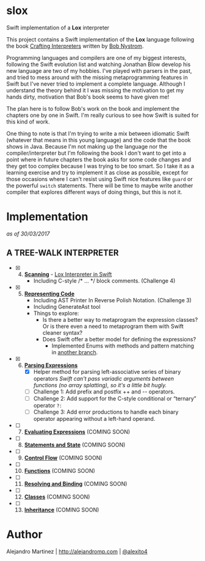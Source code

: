 # slox
Swift implementation of a **Lox** interpreter

This project contains a Swift implementation of the **Lox** language following the book [Crafting Interpreters](http://www.craftinginterpreters.com) written by [Bob Nystrom](https://twitter.com/munificentbob).

Programming languages and compilers are one of my biggest interests, following the Swift evolution list and watching Jonathan Blow develop his new language are two of my hobbies. I've played with parsers in the past, and tried to mess around with the missing metaprogramming features in Swift but I've never tried to implement a complete language. Although I understand the theory behind it I was missing the motivation to get my hands dirty, motivation that Bob's book seems to have given me!

The plan here is to follow Bob's work on the book and implement the chapters one by one in Swift. I'm really curious to see how Swift is suited for this kind of work.

One thing to note is that I'm trying to write a mix between idiomatic Swift (whatever that means in this young language) and the code that the book shows in Java. Because I'm not making up the language nor the compiler/interpreter but I'm following the book I don't want to get into a point where in future chapters the book asks for some code changes and they get too complex because I was trying to be too smart. So I take it as a learning exercise and try to implement it as close as possible, except for those occasions where I can't resist using Swift nice features like `guard` or the powerful `switch` statements. There will be time to maybe write another compiler that explores different ways of doing things, but this is not it.

# Implementation

*as of 30/03/2017*

## A TREE-WALK INTERPRETER

- [x] 4.  [**Scanning**](http://www.craftinginterpreters.com/scanning.html) - [Lox Interpreter in Swift](http://alejandromp.com/blog/2017/1/30/lox-interpreter-in-swift/)
      - Including C-style /* ... */ block comments. (Challenge 4)

- [x] 5.  [**Representing Code**](http://www.craftinginterpreters.com/representing-code.html)
      - Including AST Printer In Reverse Polish Notation. (Challenge 3)
      - Including GenerateAst tool
      - Things to explore:
        - Is there a better way to metaprogram the expression classes? Or is there even a need to metaprogram them with Swift cleaner syntax?
        - Does Swift offer a better model for defining the expressions? 
          - Implemented Enums with methods and pattern matching in [another branch](https://github.com/alexito4/slox/blob/Expr_enum/slox/slox/Expr.swift#L11).

- [x] 6. [**Parsing Expressions**](http://www.craftinginterpreters.com/parsing-expressions.html) 
      - [x] Helper method for parsing left-associative series of binary operators
            *Swift can't pass variadic arguments between functions (no array splatting), so it's a little bit hugly.*
      - [ ] Challenge 1: Add prefix and postfix ++ and -- operators.
      - [ ] Challenge 2: Add support for the C-style conditional or “ternary” operator `?:`
      - [ ] Challenge 3: Add error productions to handle each binary operator appearing without a left-hand operand.
- [ ] 7. [**Evaluating Expressions**](http://www.craftinginterpreters.com/evaluating-expressions.html) (COMING SOON)
- [ ] 8. [**Statements and State**](http://www.craftinginterpreters.com/statements-and-state.html) (COMING SOON)
- [ ] 9. [**Control Flow**](http://www.craftinginterpreters.com/control-flow.html) (COMING SOON)
- [ ] 10. [**Functions**](http://www.craftinginterpreters.com/functions.html) (COMING SOON)
- [ ] 11. [**Resolving and Binding**](http://www.craftinginterpreters.com/resolving-and-binding.html) (COMING SOON)
- [ ] 12. [**Classes**](http://www.craftinginterpreters.com/classes.html) (COMING SOON)
- [ ] 13. [**Inheritance**](http://www.craftinginterpreters.com/inheritance.html) (COMING SOON)

# Author

Alejandro Martinez | http://alejandromp.com | [@alexito4](https://twitter.com/alexito4)